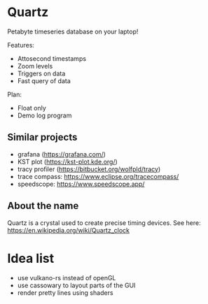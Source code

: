 
# Quartz

Petabyte timeseries database on your laptop!

Features:
- Attosecond timestamps
- Zoom levels
- Triggers on data
- Fast query of data

Plan:
- Float only
- Demo log program

## Similar projects

- grafana (https://grafana.com/)
- KST plot (https://kst-plot.kde.org/)
- tracy profiler (https://bitbucket.org/wolfpld/tracy)
- trace compass: https://www.eclipse.org/tracecompass/
- speedscope: https://www.speedscope.app/

## About the name

Quartz is a crystal used to create precise timing devices. See here: https://en.wikipedia.org/wiki/Quartz_clock


# Idea list

- use vulkano-rs instead of openGL
- use cassowary to layout parts of the GUI
- render pretty lines using shaders

